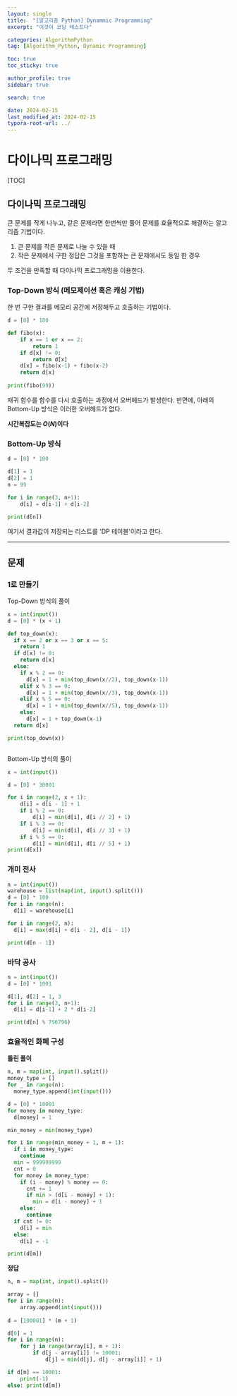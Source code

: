 ```yaml
---
layout: single
title:  "[알고리즘 Python] Dynammic Programming"
excerpt: "이것이 코딩 테스트다"

categories: AlgorithmPython
tag: [Algorithm_Python, Dynamic Programming]

toc: true
toc_sticky: true

author_profile: true
sidebar: true

search: true

date: 2024-02-15
last_modified_at: 2024-02-15
typora-root-url: ../
---
```


# 다이나믹 프로그래밍

[TOC]

## 다이나믹 프로그래밍

큰 문제를 작게 나누고, 같은 문제라면 한번씩만 풀어 문제를 효율적으로 해결하는 알고리즘 기법이다.

1. 큰 문제를 작은 문제로 나눌 수 있을 때
2. 작은 문제에서 구한 정답은 그것을 포함하는 큰 문제에서도 동일 한 경우

두 조건을 만족할 때 다이나믹 프로그래밍을 이용한다.



### Top-Down 방식 (메모제이션 혹은 캐싱 기법)

한 번 구한 결과를 메모리 공간에 저장해두고 호출하는 기법이다.

```python
d = [0] * 100

def fibo(x):
	if x == 1 or x == 2:
		return 1
	if d[x] != 0:
		return d[x]
	d[x] = fibo(x-1) + fibo(x-2)
	return d[x]
	
print(fibo(99))
```

재귀 함수를 함수를 다시 호출하는 과정에서 오버헤드가 발생한다. 반면에, 아래의 Bottom-Up 방식은 이러한 오버헤드가 없다.

**시간복잡도는 $O(N)$이다**



### Bottom-Up 방식

```python
d = [0] * 100

d[1] = 1
d[2] = 1
n = 99

for i in range(3, n+1):
	d[i] = d[i-1] + d[i-2]
	
print(d[n])

```

여기서 결과값이 저장되는 리스트를 'DP 테이블'이라고 한다.

------



## 문제



### 1로 만들기

Top-Down 방식의 풀이

```python
x = int(input())
d = [0] * (x + 1)

def top_down(x):
  if x == 2 or x == 3 or x == 5:
    return 1
  if d[x] != 0:
    return d[x]
  else:
    if x % 2 == 0:
      d[x] = 1 + min(top_down(x//2), top_down(x-1))
    elif x % 3 == 0:
      d[x] = 1 + min(top_down(x//3), top_down(x-1))
    elif x % 5 == 0:
      d[x] = 1 + min(top_down(x//5), top_down(x-1))
    else:
      d[x] = 1 + top_down(x-1)
  return d[x]

print(top_down(x))



```

Bottom-Up 방식의 풀이

```python
x = int(input())

d = [0] * 30001

for i in range(2, x + 1):
	d[i] = d[i - 1] + 1
	if i % 2 == 0:
		d[i] = min(d[i], d[i // 2] + 1)
	if i % 3 == 0:
		d[i] = min(d[i], d[i // 3] + 1)
	if i % 5 == 0:
		d[i] = min(d[i], d[i // 5] + 1)
print(d[x])
```





### 개미 전사

```python
n = int(input())
warehouse = list(map(int, input().split()))
d = [0] * 100
for i in range(n):
  d[i] = warehouse[i]

for i in range(2, n):
  d[i] = max(d[i] + d[i - 2], d[i - 1])

print(d[n - 1])

```



### 바닥 공사

```python
n = int(input())
d = [0] * 1001

d[1], d[2] = 1, 3
for i in range(3, n+1):
  d[i] = d[i-1] + 2 * d[i-2]

print(d[n] % 796796)
```



### 효율적인 화폐 구성

**틀린 풀이**

```python
n, m = map(int, input().split())
money_type = []
for _ in range(n):
  money_type.append(int(input()))

d = [0] * 10001
for money in money_type:
  d[money] = 1

min_money = min(money_type)

for i in range(min_money + 1, m + 1):
  if i in money_type:
    continue
  min = 999999999
  cnt = 0
  for money in money_type:
    if (i - money) % money == 0:
      cnt += 1
      if min > (d[i - money] + 1):
        min = d[i - money] + 1
    else:
      continue
  if cnt != 0:
    d[i] = min
  else:
    d[i] = -1

print(d[m])

```

**정답**

```python
n, m = map(int, input().split())

array = []
for i in range(n):
    array.append(int(input()))
                 
d = [100001] * (m + 1)

d[0] = 1
for i in range(n):
	for j in range(array[i], m + 1):
		if d[j - array[i]] != 10001:
			d[j] = min(d[j], d[j - array[i]] + 1)

if d[m] == 10001:
	print(-1)
else: print(d[m])
               
    
    
```

